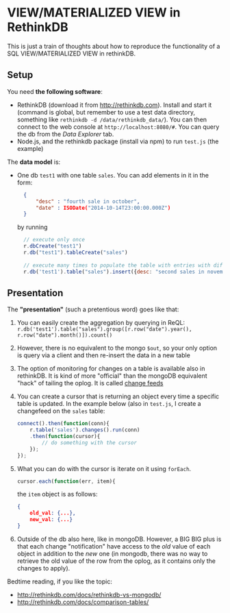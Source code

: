 # VIEW/MATERIALIZED VIEW in RethinkDB

This is just a train of thoughts about how to reproduce the functionality of a SQL VIEW/MATERIALIZED VIEW in rethinkDB.


## Setup

You need **the following software**:
- RethinkDB (download it from http://rethinkdb.com). Install and start it (command is global, but remember to use a test data directory, something like `rethinkdb -d /data/rethinkdb_data/`). You can then connect to the web console at `http://localhost:8080/#`. You can query the db from the _Data Explorer_ tab.
- Node.js, and the rethinkdb package (install via npm) to run `test.js` (the example)

The **data model** is:
- One db `test1` with one table `sales`.
  You can add elements in it in the form:
  ```json
    {
        "desc" : "fourth sale in october",
        "date" : ISODate("2014-10-14T23:00:00.000Z")
    }
  ```
  by running
  ```javascript
	// execute only once
	r.dbCreate("test1")
	r.db("test1").tableCreate("sales")
	
	// execute many times to populate the table with entries with different dates
	r.db('test1').table("sales").insert({desc: "second sales in november", date: r.time(2014, 11, 6, '+08:00')})
  ```

## Presentation
The **"presentation"** (such a pretentious word) goes like that:

1. You can easily create the aggregation by querying in ReQL: `r.db('test1').table("sales").group([r.row("date").year(), r.row("date").month()]).count()`

2. However, there is no equivalent to the mongo `$out`, so your only option is query via a client and then re-insert the data in a new table

3. The option of monitoring for changes on a table is available also in rethinkDB. It is kind of more "official" than the mongoDB equivalent "hack" of tailing the oplog. It is called [change feeds](http://rethinkdb.com/docs/changefeeds/javascript)

4. You can create a cursor that is returning an object every time a specific table is updated. In the example below (also in `test.js`, I create a changefeed on the `sales` table:

	```javascript
	connect().then(function(conn){
		r.table('sales').changes().run(conn)
		.then(function(cursor){
			// do something with the cursor
		});
	});
	```

5. What you can do with the cursor is iterate on it using `forEach`.
	```javascript
	cursor.each(function(err, item){

	```
	the `item` object is as follows:
	```json
	{
		old_val: {...},
		new_val: {...}	
	}

	```

6. Outside of the db also here, like in mongoDB. However, a BIG BIG plus is that each change "notification" have access to the _old_ value of each object in addition to the _new_ one (in mongodb, there was no way to retrieve the old value of the row from the oplog, as it contains only the changes to apply).


Bedtime reading, if you like the topic:
- http://rethinkdb.com/docs/rethinkdb-vs-mongodb/
- http://rethinkdb.com/docs/comparison-tables/
